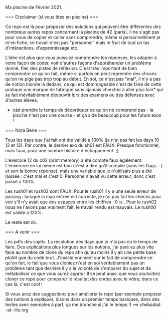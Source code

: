 Ma piscine de Février 2021.

=== Disclaimer (si vous êtes en piscine) ===

Ce repo est là pour proposer des solutions qui peuvent être différentes des nombreux autres repos concernant la piscine de 42 (paris).
Il ne s'agit pas pour vous de copier et coller sans comprendre, même si personnellment je m'en fiche, ce travail n'est pas "personnel" mais le fruit de tout un tas d'intéractions, d'apprentissage etc.

L'idée est plus que vous puissiez comprendre les réponses, les adapter à votre façon de coder, voir d'autres façons d'appréhender un problème donné, filer des pistes de réflexion. C'est très important de bien comprendre ce qu'on fait, même si parfois on peut reprendre des choses qu'on ne pige pas trop trop au début. En soi, ce n'est pas "mal", il n'y a pas de notion morale là dedans, ce qui est dommageable c'est de faire de cette pratique une marque de fabrique sans cjamais chercher à aller plus loin* qui se fait inévitablement découvrir lors des examens ou des défenses avec d'autres élèves.

* càd prendre le temps de décortiquer ce qu'on ne comprend pas - la piscine n'est pas une course - et ça aide beaucoup pour les futurs exos !

=== Nota Bene ===

Tous les days que j'ai fait ont été validé à 100% (je n'ai pas fait les days 10 12 et 13). Par contre, le dernier exo du sh01 est FAUX. Presque fonctionnel, mais faux, pour une sombre histoire d'échappement. ;)

L'exercice 12 du c02 (print memory) a été compté faux également. L'eexercice en lui même est bon (c'est à dire qu'il compile (sans les flags... ) et sort la bonne réponse), mais une variable que je n'utilisais plus a été laissée : c'est mal et c'est 0. Personne n'avait vu cette erreur, donc c'est passé à 100%.

Les rush01 et rush02 sont FAUX. Pour le rush01 il y a une seule erreur de parsing : lorsque la map entrée est correcte, je n'ai pas fait les checks pour voir s'il n'y avait que des espaces entre les chiffres : 0 :s . Pour le rush02 nous ne l'avons pas vraiment fait, le travail rendu est mauvais. Le rush00 est validé à 120%.

Le reste est ok.

=== A venir ===

Les pdfs des sujets. La résolution des days que je n'ai pas eu le temps de faire. Des explications plus longues sur les notions, j'ai paré au plus vite face au nombre de clone du repo afin qu'au moins il y ait une petite base plutôt que du code brut. J'insiste vraiment sur le fait de comprendre ce qu'on fait, le fait que vous cloniez n'est en soi véritablement pas un problème tant que derrière il y a la volonté de s'emparer du sujet et de métaboliser ce que vous aurez appris ! Il se peut aussi que vous souhaitiez cloner ce repo pour comparer le résultat des codes avec le vôtre, dans ce cas là, c'est cool !

Si vous avez des suggestions pour améliorer le repo (par exemple proposer des notions à expliquer, disons dans un premier temps basiques, dans des textes avec exemples à part, ça me branche si j'ai le temps !) ==> chebadad -at- lilo.org
